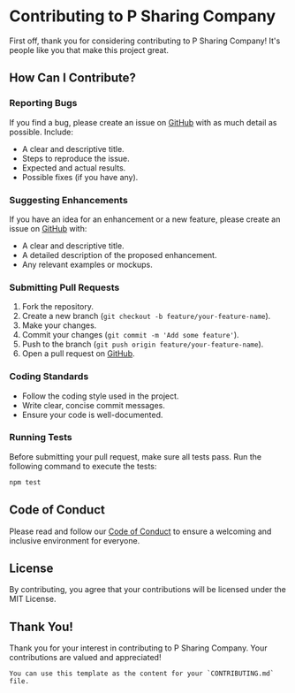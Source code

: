 # Contributing to P Sharing Company

First off, thank you for considering contributing to P Sharing Company! It's people like you that make this project great.

## How Can I Contribute?

### Reporting Bugs
If you find a bug, please create an issue on [GitHub](https://github.com/Tekalig/Public-ride-sharing-Prs-/issues) with as much detail as possible. Include:
- A clear and descriptive title.
- Steps to reproduce the issue.
- Expected and actual results.
- Possible fixes (if you have any).

### Suggesting Enhancements
If you have an idea for an enhancement or a new feature, please create an issue on [GitHub](https://github.com/Tekalig/Public-ride-sharing-Prs-/issues) with:
- A clear and descriptive title.
- A detailed description of the proposed enhancement.
- Any relevant examples or mockups.

### Submitting Pull Requests
1. Fork the repository.
2. Create a new branch (`git checkout -b feature/your-feature-name`).
3. Make your changes.
4. Commit your changes (`git commit -m 'Add some feature'`).
5. Push to the branch (`git push origin feature/your-feature-name`).
6. Open a pull request on [GitHub](https://github.com/Tekalig/Public-ride-sharing-Prs-/pulls).

### Coding Standards
- Follow the coding style used in the project.
- Write clear, concise commit messages.
- Ensure your code is well-documented.

### Running Tests
Before submitting your pull request, make sure all tests pass. Run the following command to execute the tests:
```bash
npm test
```

## Code of Conduct
Please read and follow our [Code of Conduct](CODE_OF_CONDUCT.md) to ensure a welcoming and inclusive environment for everyone.

## License
By contributing, you agree that your contributions will be licensed under the MIT License.

## Thank You!
Thank you for your interest in contributing to P Sharing Company. Your contributions are valued and appreciated!
```
You can use this template as the content for your `CONTRIBUTING.md` file.
